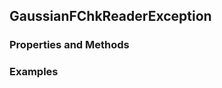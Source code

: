## <a id="McUtils.GaussianInterface.GaussianImporter.GaussianFChkReaderException">GaussianFChkReaderException</a>


### Properties and Methods


### Examples


